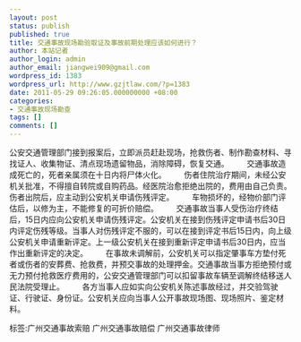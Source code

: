 ```yaml
---
layout: post
status: publish
published: true
title: 交通事故现场勘验取证及事故前期处理应该如何进行？
author: 本站记者
author_login: admin
author_email: jiangwei909@gmail.com
wordpress_id: 1383
wordpress_url: http://www.gzjtlaw.com/?p=1383
date: 2011-05-29 09:26:05.000000000 +08:00
categories:
- 交通事故现场勘查
tags: []
comments: []
---
```

公安交通管理部门接到报案后，立即派员赶赴现场，抢救伤者、制作勘查材料、寻找证人、收集物证、清点现场遗留物品，消除障碍，恢复交通。 　　交通事故造成死亡的，死者亲属须在十日内将尸体火化。 　　伤者住院治疗期间，未经公安机关批准，不得擅自转院或自购药品。经医院治愈拒绝出院的，费用由自己负责。伤者出院后，应主动到公安机关申请伤残评定。 　　车物损坏的，经物价部门评估后，以修为主，不能修复的可折价赔偿。 　　交通事故当事人受伤治疗终结后，15日内应向公安机关申请伤残评定。公安机关在接到伤残评定申请书后30日内评定伤残等级。当事人对伤残评定不服的，可以在接到评定书后15日内，向上级公安机关申请重新评定。上一级公安机关在接到重新评定申请书后30日内，应当作出重新评定的决定。 　　在事故未调解前，公安机关可以指定肇事车方垫付死者或伤者的安葬费、抢救费，并预交事故的处理押金。交通事故当事方拒绝预付或无力预付抢救医疗费用的，公安交通管理部门可以扣留事故车辆至调解终结移送人民法院受理止。 　　各方当事人应如实向公安机关陈述事故经过，并交验驾驶证、行驶证、身份证。公安机关应向当事人公开事故现场图、现场照片、鉴定材料。标签:广州交通事故索赔 广州交通事故赔偿 广州交通事故律师

